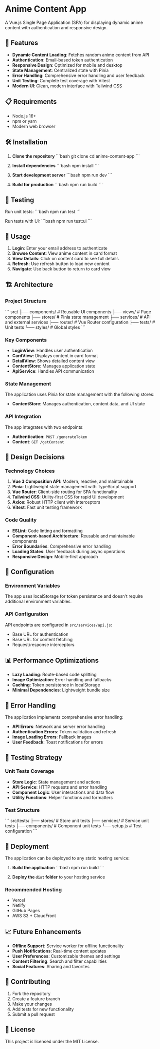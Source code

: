 # Anime Content App

A Vue.js Single Page Application (SPA) for displaying dynamic anime content with authentication and responsive design.

## 🚀 Features

- **Dynamic Content Loading**: Fetches random anime content from API
- **Authentication**: Email-based token authentication
- **Responsive Design**: Optimized for mobile and desktop
- **State Management**: Centralized state with Pinia
- **Error Handling**: Comprehensive error handling and user feedback
- **Unit Testing**: Complete test coverage with Vitest
- **Modern UI**: Clean, modern interface with Tailwind CSS

## 📋 Requirements

- Node.js 16+ 
- npm or yarn
- Modern web browser

## 🛠️ Installation

1. **Clone the repository**
   \`\`\`bash
   git clone <repository-url>
   cd anime-content-app
   \`\`\`

2. **Install dependencies**
   \`\`\`bash
   npm install
   \`\`\`

3. **Start development server**
   \`\`\`bash
   npm run dev
   \`\`\`

4. **Build for production**
   \`\`\`bash
   npm run build
   \`\`\`

## 🧪 Testing

Run unit tests:
\`\`\`bash
npm run test
\`\`\`

Run tests with UI:
\`\`\`bash
npm run test:ui
\`\`\`

## 📱 Usage

1. **Login**: Enter your email address to authenticate
2. **Browse Content**: View anime content in card format
3. **View Details**: Click on content card to see full details
4. **Refresh**: Use refresh button to load new content
5. **Navigate**: Use back button to return to card view

## 🏗️ Architecture

### Project Structure
\`\`\`
src/
├── components/          # Reusable UI components
├── views/              # Page components
├── stores/             # Pinia state management
├── services/           # API and external services
├── router/             # Vue Router configuration
├── tests/              # Unit tests
└── styles/             # Global styles
\`\`\`

### Key Components

- **LoginView**: Handles user authentication
- **CardView**: Displays content in card format
- **DetailView**: Shows detailed content view
- **ContentStore**: Manages application state
- **ApiService**: Handles API communication

### State Management

The application uses Pinia for state management with the following stores:

- **ContentStore**: Manages authentication, content data, and UI state

### API Integration

The app integrates with two endpoints:
- **Authentication**: `POST /generateToken`
- **Content**: `GET /getContent`

## 🎨 Design Decisions

### Technology Choices

1. **Vue 3 Composition API**: Modern, reactive, and maintainable
2. **Pinia**: Lightweight state management with TypeScript support
3. **Vue Router**: Client-side routing for SPA functionality
4. **Tailwind CSS**: Utility-first CSS for rapid UI development
5. **Axios**: Robust HTTP client with interceptors
6. **Vitest**: Fast unit testing framework

### Code Quality

- **ESLint**: Code linting and formatting
- **Component-based Architecture**: Reusable and maintainable components
- **Error Boundaries**: Comprehensive error handling
- **Loading States**: User feedback during async operations
- **Responsive Design**: Mobile-first approach

## 🔧 Configuration

### Environment Variables

The app uses localStorage for token persistence and doesn't require additional environment variables.

### API Configuration

API endpoints are configured in `src/services/api.js`:
- Base URL for authentication
- Base URL for content fetching
- Request/response interceptors

## 📊 Performance Optimizations

- **Lazy Loading**: Route-based code splitting
- **Image Optimization**: Error handling and fallbacks
- **Caching**: Token persistence in localStorage
- **Minimal Dependencies**: Lightweight bundle size

## 🐛 Error Handling

The application implements comprehensive error handling:

- **API Errors**: Network and server error handling
- **Authentication Errors**: Token validation and refresh
- **Image Loading Errors**: Fallback images
- **User Feedback**: Toast notifications for errors

## 🧪 Testing Strategy

### Unit Tests Coverage

- **Store Logic**: State management and actions
- **API Service**: HTTP requests and error handling
- **Component Logic**: User interactions and data flow
- **Utility Functions**: Helper functions and formatters

### Test Structure

\`\`\`
src/tests/
├── stores/             # Store unit tests
├── services/           # Service unit tests
├── components/         # Component unit tests
└── setup.js           # Test configuration
\`\`\`

## 🚀 Deployment

The application can be deployed to any static hosting service:

1. **Build the application**
   \`\`\`bash
   npm run build
   \`\`\`

2. **Deploy the `dist` folder** to your hosting service

### Recommended Hosting

- Vercel
- Netlify
- GitHub Pages
- AWS S3 + CloudFront

## 📈 Future Enhancements

- **Offline Support**: Service worker for offline functionality
- **Push Notifications**: Real-time content updates
- **User Preferences**: Customizable themes and settings
- **Content Filtering**: Search and filter capabilities
- **Social Features**: Sharing and favorites

## 🤝 Contributing

1. Fork the repository
2. Create a feature branch
3. Make your changes
4. Add tests for new functionality
5. Submit a pull request

## 📄 License

This project is licensed under the MIT License.
